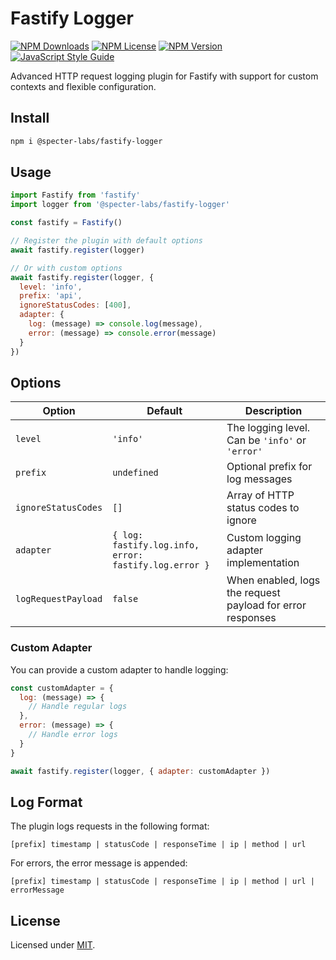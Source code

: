 # Fastify Logger

[![NPM Downloads](https://img.shields.io/npm/d18m/%40specter-labs%2Ffastify-logger?style=flat-square&logo=npm)](https://www.npmjs.com/package/@specter-labs/fastify-logger)
[![NPM License](https://img.shields.io/npm/l/%40specter-labs%2Ffastify-logger?style=flat-square&logo=npm)](https://www.npmjs.com/package/@specter-labs/fastify-logger)
[![NPM Version](https://img.shields.io/npm/v/%40specter-labs%2Ffastify-logger?style=flat-square&logo=npm)](https://www.npmjs.com/package/@specter-labs/fastify-logger)
[![JavaScript Style Guide](https://img.shields.io/badge/code_style-standard-brightgreen.svg)](https://standardjs.com)

Advanced HTTP request logging plugin for Fastify with support for custom contexts and flexible configuration.

## Install

```bash
npm i @specter-labs/fastify-logger
```

## Usage

```js
import Fastify from 'fastify'
import logger from '@specter-labs/fastify-logger'

const fastify = Fastify()

// Register the plugin with default options
await fastify.register(logger)

// Or with custom options
await fastify.register(logger, {
  level: 'info',
  prefix: 'api',
  ignoreStatusCodes: [400],
  adapter: {
    log: (message) => console.log(message),
    error: (message) => console.error(message)
  }
})
```

## Options

| Option | Default | Description |
|--------|---------|-------------|
| `level` | `'info'` | The logging level. Can be `'info'` or `'error'` |
| `prefix` | `undefined` | Optional prefix for log messages |
| `ignoreStatusCodes` | `[]` | Array of HTTP status codes to ignore |
| `adapter` | `{ log: fastify.log.info, error: fastify.log.error }` | Custom logging adapter implementation |
| `logRequestPayload` | `false` | When enabled, logs the request payload for error responses |

### Custom Adapter

You can provide a custom adapter to handle logging:

```js
const customAdapter = {
  log: (message) => {
    // Handle regular logs
  },
  error: (message) => {
    // Handle error logs
  }
}

await fastify.register(logger, { adapter: customAdapter })
```

## Log Format

The plugin logs requests in the following format:

```
[prefix] timestamp | statusCode | responseTime | ip | method | url
```

For errors, the error message is appended:

```
[prefix] timestamp | statusCode | responseTime | ip | method | url | errorMessage
```

## License

Licensed under [MIT](./LICENSE).
